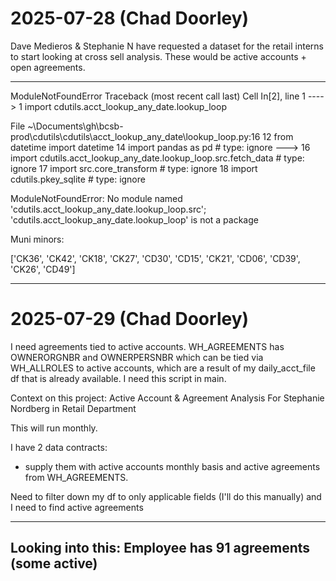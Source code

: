 # 2025-07-28 (Chad Doorley)

Dave Medieros & Stephanie N have requested a dataset for the retail interns to start looking at cross sell analysis.
These would be active accounts + open agreements. 

---------------------------------------------------------------------------
ModuleNotFoundError                       Traceback (most recent call last)
Cell In[2], line 1
----> 1 import cdutils.acct_lookup_any_date.lookup_loop

File ~\Documents\gh\bcsb-prod\cdutils\cdutils\acct_lookup_any_date\lookup_loop.py:16
     12 from datetime import datetime
     14 import pandas as pd # type: ignore
---> 16 import cdutils.acct_lookup_any_date.lookup_loop.src.fetch_data # type: ignore
     17 import src.core_transform # type: ignore
     18 import cdutils.pkey_sqlite # type: ignore

ModuleNotFoundError: No module named 'cdutils.acct_lookup_any_date.lookup_loop.src'; 'cdutils.acct_lookup_any_date.lookup_loop' is not a package


Muni minors:

['CK36',
 'CK42',
 'CK18',
 'CK27',
 'CD30',
 'CD15',
 'CK21',
 'CD06',
 'CD39',
 'CK26',
 'CD49']


 ---

 # 2025-07-29 (Chad Doorley)

I need agreements tied to active accounts.
WH_AGREEMENTS has OWNERORGNBR and OWNERPERSNBR which can be tied via WH_ALLROLES to active accounts, which are a result of my daily_acct_file df that is already available. I need this script in main.


Context on this project:
Active Account & Agreement Analysis
For Stephanie Nordberg in Retail Department

This will run monthly.

I have 2 data contracts:
- supply them with active accounts monthly basis and active agreements from WH_AGREEMENTS.

Need to filter down my df to only applicable fields (I'll do this manually) and I need to find active agreements

 ---

Looking into this:
Employee has 91 agreements (some active)
----

